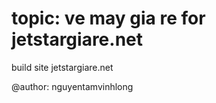 # topic: ve may gia re for jetstargiare.net
build site jetstargiare.net

@author: nguyentamvinhlong
